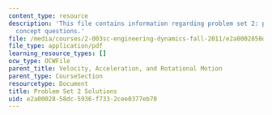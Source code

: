 ```yaml
---
content_type: resource
description: 'This file contains information regarding problem set 2: problems and
  concept questions.'
file: /media/courses/2-003sc-engineering-dynamics-fall-2011/e2a0002858dc5936f7332cee0377eb70_MIT2_003SCF11_pset2_sol.pdf
file_type: application/pdf
learning_resource_types: []
ocw_type: OCWFile
parent_title: Velocity, Acceleration, and Rotational Motion
parent_type: CourseSection
resourcetype: Document
title: Problem Set 2 Solutions
uid: e2a00028-58dc-5936-f733-2cee0377eb70
---
```

